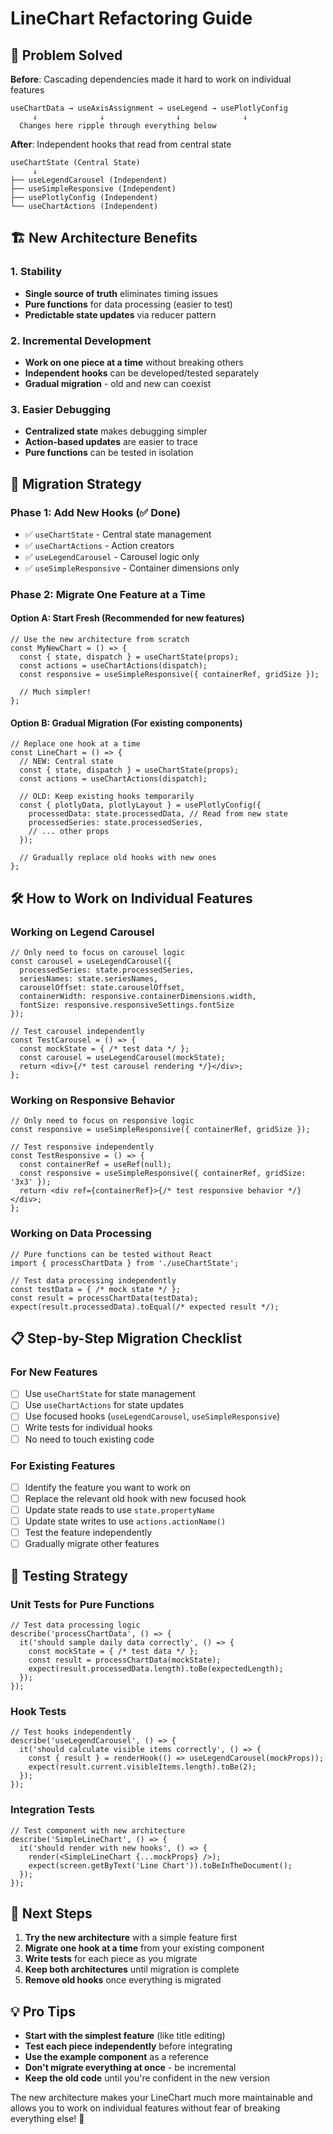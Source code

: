 # LineChart Refactoring Guide

## 🎯 **Problem Solved**

**Before**: Cascading dependencies made it hard to work on individual features
```
useChartData → useAxisAssignment → useLegend → usePlotlyConfig
     ↓              ↓                ↓              ↓
  Changes here ripple through everything below
```

**After**: Independent hooks that read from central state
```
useChartState (Central State)
     ↓
├── useLegendCarousel (Independent)
├── useSimpleResponsive (Independent)  
├── usePlotlyConfig (Independent)
└── useChartActions (Independent)
```

## 🏗️ **New Architecture Benefits**

### **1. Stability**
- **Single source of truth** eliminates timing issues
- **Pure functions** for data processing (easier to test)
- **Predictable state updates** via reducer pattern

### **2. Incremental Development**
- **Work on one piece at a time** without breaking others
- **Independent hooks** can be developed/tested separately
- **Gradual migration** - old and new can coexist

### **3. Easier Debugging**
- **Centralized state** makes debugging simpler
- **Action-based updates** are easier to trace
- **Pure functions** can be tested in isolation

## 🔄 **Migration Strategy**

### **Phase 1: Add New Hooks (✅ Done)**
- ✅ `useChartState` - Central state management
- ✅ `useChartActions` - Action creators
- ✅ `useLegendCarousel` - Carousel logic only
- ✅ `useSimpleResponsive` - Container dimensions only

### **Phase 2: Migrate One Feature at a Time**

#### **Option A: Start Fresh (Recommended for new features)**
```tsx
// Use the new architecture from scratch
const MyNewChart = () => {
  const { state, dispatch } = useChartState(props);
  const actions = useChartActions(dispatch);
  const responsive = useSimpleResponsive({ containerRef, gridSize });
  
  // Much simpler!
};
```

#### **Option B: Gradual Migration (For existing components)**
```tsx
// Replace one hook at a time
const LineChart = () => {
  // NEW: Central state
  const { state, dispatch } = useChartState(props);
  const actions = useChartActions(dispatch);
  
  // OLD: Keep existing hooks temporarily
  const { plotlyData, plotlyLayout } = usePlotlyConfig({
    processedData: state.processedData, // Read from new state
    processedSeries: state.processedSeries,
    // ... other props
  });
  
  // Gradually replace old hooks with new ones
};
```

## 🛠️ **How to Work on Individual Features**

### **Working on Legend Carousel**
```tsx
// Only need to focus on carousel logic
const carousel = useLegendCarousel({
  processedSeries: state.processedSeries,
  seriesNames: state.seriesNames,
  carouselOffset: state.carouselOffset,
  containerWidth: responsive.containerDimensions.width,
  fontSize: responsive.responsiveSettings.fontSize
});

// Test carousel independently
const TestCarousel = () => {
  const mockState = { /* test data */ };
  const carousel = useLegendCarousel(mockState);
  return <div>{/* test carousel rendering */}</div>;
};
```

### **Working on Responsive Behavior**
```tsx
// Only need to focus on responsive logic
const responsive = useSimpleResponsive({ containerRef, gridSize });

// Test responsive independently
const TestResponsive = () => {
  const containerRef = useRef(null);
  const responsive = useSimpleResponsive({ containerRef, gridSize: '3x3' });
  return <div ref={containerRef}>{/* test responsive behavior */}</div>;
};
```

### **Working on Data Processing**
```tsx
// Pure functions can be tested without React
import { processChartData } from './useChartState';

// Test data processing independently
const testData = { /* mock state */ };
const result = processChartData(testData);
expect(result.processedData).toEqual(/* expected result */);
```

## 📋 **Step-by-Step Migration Checklist**

### **For New Features**
- [ ] Use `useChartState` for state management
- [ ] Use `useChartActions` for state updates
- [ ] Use focused hooks (`useLegendCarousel`, `useSimpleResponsive`)
- [ ] Write tests for individual hooks
- [ ] No need to touch existing code

### **For Existing Features**
- [ ] Identify the feature you want to work on
- [ ] Replace the relevant old hook with new focused hook
- [ ] Update state reads to use `state.propertyName`
- [ ] Update state writes to use `actions.actionName()`
- [ ] Test the feature independently
- [ ] Gradually migrate other features

## 🧪 **Testing Strategy**

### **Unit Tests for Pure Functions**
```tsx
// Test data processing logic
describe('processChartData', () => {
  it('should sample daily data correctly', () => {
    const mockState = { /* test data */ };
    const result = processChartData(mockState);
    expect(result.processedData.length).toBe(expectedLength);
  });
});
```

### **Hook Tests**
```tsx
// Test hooks independently
describe('useLegendCarousel', () => {
  it('should calculate visible items correctly', () => {
    const { result } = renderHook(() => useLegendCarousel(mockProps));
    expect(result.current.visibleItems.length).toBe(2);
  });
});
```

### **Integration Tests**
```tsx
// Test component with new architecture
describe('SimpleLineChart', () => {
  it('should render with new hooks', () => {
    render(<SimpleLineChart {...mockProps} />);
    expect(screen.getByText('Line Chart')).toBeInTheDocument();
  });
});
```

## 🎯 **Next Steps**

1. **Try the new architecture** with a simple feature first
2. **Migrate one hook at a time** from your existing component
3. **Write tests** for each piece as you migrate
4. **Keep both architectures** until migration is complete
5. **Remove old hooks** once everything is migrated

## 💡 **Pro Tips**

- **Start with the simplest feature** (like title editing)
- **Test each piece independently** before integrating
- **Use the example component** as a reference
- **Don't migrate everything at once** - be incremental
- **Keep the old code** until you're confident in the new version

The new architecture makes your LineChart much more maintainable and allows you to work on individual features without fear of breaking everything else! 🚀 
